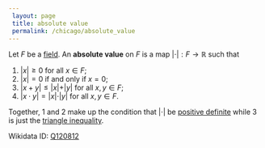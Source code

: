 ```yaml
---
 layout: page
 title: absolute value
 permalink: /chicago/absolute_value
---
```

Let $F$ be a [field](https://mathgloss.github.io/MathGloss/chicago/field). An **absolute value** on $F$ is a map $\vert \cdot\vert :F\to \mathbb R$ such that 
1. $\vert x\vert  \geq 0$ for all $x\in F$;
2. $\vert x\vert  = 0$ if and only if $x=0$;
3. $\vert x+y\vert  \leq \vert x\vert  + \vert y\vert$ for all $x,y\in F$;
4. $\vert x\cdot y\vert  = \vert x\vert \cdot \vert y\vert$ for all $x,y\in F$.

Together, $1$ and $2$ make up the condition that $\vert \cdot\vert$ be [positive definite](https://mathgloss.github.io/MathGloss/chicago/positive_definite) while $3$ is just the [triangle inequality](https://mathgloss.github.io/MathGloss/chicago/norm).

Wikidata ID: [Q120812](https://www.wikidata.org/wiki/Q120812)
